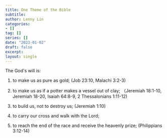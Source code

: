 ```yaml
---
title: One Theme of the Bible
subtitle: 
author: Lenny Lin
categories:
- []
tag: []
series: []
date: "2023-01-02"
draft: false
excerpt: 
layout: single
---
```


The God's will is:  

1) to make us as pure as gold; (Job 23:10, Malachi 3:2-3)   

2) to make us as if a potter makes a vessel out of clay; （Jeremiah 18:1-10, Jeremiah 18-20, Isaiah 64:8-9, 2 Thessalonians 1:11-12)  

3) to build us, not to destroy us; (Jeremiah 1:10)  

4) to carry our cross and walk with the Lord;  

5) to reach the end of the race and receive the heavenly prize; (Philippians 3:12-14)
